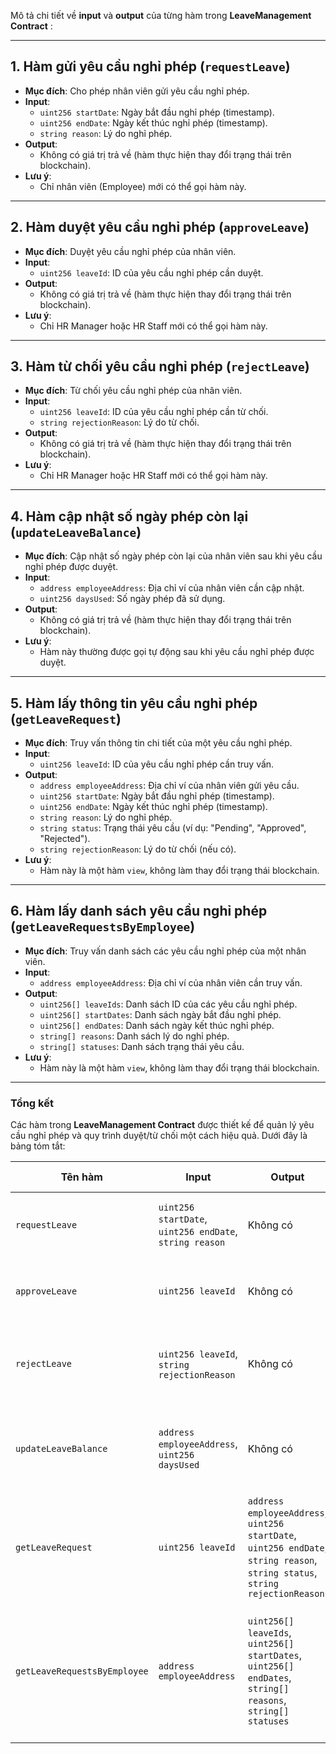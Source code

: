 Mô tả chi tiết về **input** và **output** của từng hàm trong **LeaveManagement Contract** :

---

## 1. **Hàm gửi yêu cầu nghỉ phép (`requestLeave`)**
- **Mục đích**: Cho phép nhân viên gửi yêu cầu nghỉ phép.
- **Input**:
  - `uint256 startDate`: Ngày bắt đầu nghỉ phép (timestamp).
  - `uint256 endDate`: Ngày kết thúc nghỉ phép (timestamp).
  - `string reason`: Lý do nghỉ phép.
- **Output**:
  - Không có giá trị trả về (hàm thực hiện thay đổi trạng thái trên blockchain).
- **Lưu ý**:
  - Chỉ nhân viên (Employee) mới có thể gọi hàm này.

---

## 2. **Hàm duyệt yêu cầu nghỉ phép (`approveLeave`)**
- **Mục đích**: Duyệt yêu cầu nghỉ phép của nhân viên.
- **Input**:
  - `uint256 leaveId`: ID của yêu cầu nghỉ phép cần duyệt.
- **Output**:
  - Không có giá trị trả về (hàm thực hiện thay đổi trạng thái trên blockchain).
- **Lưu ý**:
  - Chỉ HR Manager hoặc HR Staff mới có thể gọi hàm này.

---

## 3. **Hàm từ chối yêu cầu nghỉ phép (`rejectLeave`)**
- **Mục đích**: Từ chối yêu cầu nghỉ phép của nhân viên.
- **Input**:
  - `uint256 leaveId`: ID của yêu cầu nghỉ phép cần từ chối.
  - `string rejectionReason`: Lý do từ chối.
- **Output**:
  - Không có giá trị trả về (hàm thực hiện thay đổi trạng thái trên blockchain).
- **Lưu ý**:
  - Chỉ HR Manager hoặc HR Staff mới có thể gọi hàm này.

---

## 4. **Hàm cập nhật số ngày phép còn lại (`updateLeaveBalance`)**
- **Mục đích**: Cập nhật số ngày phép còn lại của nhân viên sau khi yêu cầu nghỉ phép được duyệt.
- **Input**:
  - `address employeeAddress`: Địa chỉ ví của nhân viên cần cập nhật.
  - `uint256 daysUsed`: Số ngày phép đã sử dụng.
- **Output**:
  - Không có giá trị trả về (hàm thực hiện thay đổi trạng thái trên blockchain).
- **Lưu ý**:
  - Hàm này thường được gọi tự động sau khi yêu cầu nghỉ phép được duyệt.

---

## 5. **Hàm lấy thông tin yêu cầu nghỉ phép (`getLeaveRequest`)**
- **Mục đích**: Truy vấn thông tin chi tiết của một yêu cầu nghỉ phép.
- **Input**:
  - `uint256 leaveId`: ID của yêu cầu nghỉ phép cần truy vấn.
- **Output**:
  - `address employeeAddress`: Địa chỉ ví của nhân viên gửi yêu cầu.
  - `uint256 startDate`: Ngày bắt đầu nghỉ phép (timestamp).
  - `uint256 endDate`: Ngày kết thúc nghỉ phép (timestamp).
  - `string reason`: Lý do nghỉ phép.
  - `string status`: Trạng thái yêu cầu (ví dụ: "Pending", "Approved", "Rejected").
  - `string rejectionReason`: Lý do từ chối (nếu có).
- **Lưu ý**:
  - Hàm này là một hàm `view`, không làm thay đổi trạng thái blockchain.

---

## 6. **Hàm lấy danh sách yêu cầu nghỉ phép (`getLeaveRequestsByEmployee`)**
- **Mục đích**: Truy vấn danh sách các yêu cầu nghỉ phép của một nhân viên.
- **Input**:
  - `address employeeAddress`: Địa chỉ ví của nhân viên cần truy vấn.
- **Output**:
  - `uint256[] leaveIds`: Danh sách ID của các yêu cầu nghỉ phép.
  - `uint256[] startDates`: Danh sách ngày bắt đầu nghỉ phép.
  - `uint256[] endDates`: Danh sách ngày kết thúc nghỉ phép.
  - `string[] reasons`: Danh sách lý do nghỉ phép.
  - `string[] statuses`: Danh sách trạng thái yêu cầu.
- **Lưu ý**:
  - Hàm này là một hàm `view`, không làm thay đổi trạng thái blockchain.

---

### Tổng kết
Các hàm trong **LeaveManagement Contract** được thiết kế để quản lý yêu cầu nghỉ phép và quy trình duyệt/từ chối một cách hiệu quả. Dưới đây là bảng tóm tắt:

| Tên hàm                  | Input                                                                 | Output                     | Mục đích                                   |
|--------------------------|-----------------------------------------------------------------------|----------------------------|--------------------------------------------|
| `requestLeave`           | `uint256 startDate`, `uint256 endDate`, `string reason`               | Không có                   | Gửi yêu cầu nghỉ phép.                    |
| `approveLeave`           | `uint256 leaveId`                                                    | Không có                   | Duyệt yêu cầu nghỉ phép.                  |
| `rejectLeave`            | `uint256 leaveId`, `string rejectionReason`                          | Không có                   | Từ chối yêu cầu nghỉ phép.                |
| `updateLeaveBalance`     | `address employeeAddress`, `uint256 daysUsed`                        | Không có                   | Cập nhật số ngày phép còn lại.            |
| `getLeaveRequest`        | `uint256 leaveId`                                                    | `address employeeAddress`, `uint256 startDate`, `uint256 endDate`, `string reason`, `string status`, `string rejectionReason` | Truy vấn thông tin yêu cầu nghỉ phép.     |
| `getLeaveRequestsByEmployee` | `address employeeAddress`                                         | `uint256[] leaveIds`, `uint256[] startDates`, `uint256[] endDates`, `string[] reasons`, `string[] statuses` | Truy vấn danh sách yêu cầu nghỉ phép của nhân viên. |
